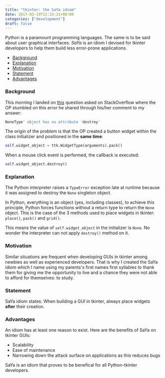 ```yaml
---
title: "tkinter: the SaYa idiom"
date: 2017-03-19T12:33:21+08:00
categories: ["development"]
draft: false
---
```

Python is a paramount programming languages. The same is to be said about user graphical interfaces. *SaYa* is an idiom I devised for tkinter developers to help them build less error-prone applications.

- [Background](#background)
- [Explanation](#explanation)
- [Motivation](#motivation)
- [Statement](#statement)
- [Advantages](#advantages)

<a name="background"></a>
### Background

This morning I landed on [this](https://stackoverflow.com/questions/42882330/positional-argument-error-classes-and-tkinter) question asked on StackOverflow where the OP stumbled on this error he shared through his/her comment to my answer:
```python
NoneType' object has no attribute 'destroy'
```
The origin of the problem is that the OP created a button widget within the class initializer and positioned in the **same time**:
```python
self.widget_object = ttk.WidgetType(arguments).pack()
```
When a mouse click event is performed, the callback is executed:
```python
self.widget_object.destroy()
```
<a name="explanation"></a>
### Explanation
The Python interpreter raises a `TypeError` exception late at runtime because it was assigned to destroy  the `None` singleton object. 

In Python, everything is an object (yes, including classes), to achieve this principle, Python forces functions without a return type to return the `None` object. This is the case of the 3 methods used to place widgets in tkinter: `place()`, `pack()` and `grid()`. 

This means the value of `self.widget_object` in the initializer is `None`. No wonder the interpreter can not apply `destroy()` method on it.
<a name="motivation"></a>
### Motivation
Similar situations are frequent when developing GUIs in tkinter among newbies as well as experienced developers. That is why I created the SaYa idiom  which I name using my parents's first names first syllables to thank them for giving me the opportunity to live and a chance they were not able to afford for themselves: to study.
<a name="statement"></a>
### Statement
SaYa idiom states: When building a GUI in tkinter, always place widgets **after** their creation.
<a name="advantages"></a>
### Advantages
An idiom has at least one reason to exist. Here are the benefits of SaYa on tkinter GUIs:

- Scalability
- Ease of maintenance
- Narrowing down the attack surface on applications as this reduces bugs

SaYa is an idiom that proves to be benefical for all Python-tkinter developers.
